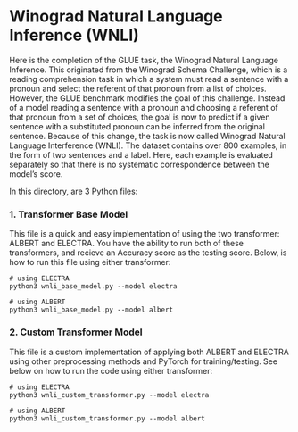 # Winograd Natural Language Inference (WNLI)

Here is the completion of the GLUE task, the Winograd Natural Language Inference. This originated from the Winograd Schema Challenge, which is a reading comprehension task in which a system must read a sentence with a pronoun and select the referent of that pronoun from a list of choices. However, the GLUE benchmark modifies the goal of this challenge. Instead of a model reading a sentence with a pronoun and choosing a referent of that pronoun from a set of choices, the goal is now to predict if a given sentence with a substituted pronoun can be inferred from the original sentence. Because of this change, the task is now called Winograd Natural Language Interference (WNLI). The dataset contains over 800 examples, in the form of two sentences and a label. Here, each example is evaluated separately so that there is no systematic correspondence between the model’s score.


In this directory, are 3 Python files: 


### 1. Transformer Base Model

This file is a quick and easy implementation of using the two transformer: ALBERT and ELECTRA. You have the ability to run both of these transformers, and recieve an Accuracy score as the testing score. Below, is how to run this file using either transformer:

    # using ELECTRA
    python3 wnli_base_model.py --model electra
    
    # using ALBERT
    python3 wnli_base_model.py --model albert
    
    
### 2. Custom Transformer Model

This file is a custom implementation of applying both ALBERT and ELECTRA using other preprocessing methods and PyTorch for training/testing. See below on how to run the code using either transformer:

    # using ELECTRA
    python3 wnli_custom_transformer.py --model electra
    
    # using ALBERT
    python3 wnli_custom_transformer.py --model albert
